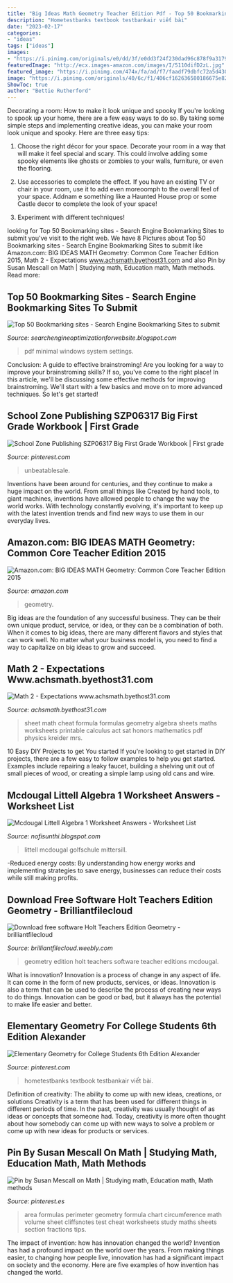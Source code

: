 ```yaml
---
title: "Big Ideas Math Geometry Teacher Edition Pdf - Top 50 Bookmarking Sites"
description: "Hometestbanks textbook testbankair viết bài"
date: "2023-02-17"
categories:
- "ideas"
tags: ["ideas"]
images:
- "https://i.pinimg.com/originals/e0/dd/3f/e0dd3f24f230dad96c878f9a3179a7f8.jpg"
featuredImage: "http://ecx.images-amazon.com/images/I/5110difD2zL.jpg"
featured_image: "https://i.pinimg.com/474x/fa/ad/f7/faadf79dbfc72a5d430eae6db67a109b.jpg"
image: "https://i.pinimg.com/originals/40/6c/f1/406cf162636580186675e82cfea2addf.jpg"
ShowToc: true
author: "Bettie Rutherford"
---
```



Decorating a room: How to make it look unique and spooky
If you're looking to spook up your home, there are a few easy ways to do so. By taking some simple steps and implementing creative ideas, you can make your room look unique and spooky. Here are three easy tips:
1. Choose the right décor for your space. Decorate your room in a way that will make it feel special and scary. This could involve adding some spooky elements like ghosts or zombies to your walls, furniture, or even the flooring.

2. Use accessories to complete the effect. If you have an existing TV or chair in your room, use it to add even moreoomph to the overall feel of your space. Addnam e something like a Haunted House prop or some Castle decor to complete the look of your space!

3. Experiment with different techniques!

	

		
looking for Top 50 Bookmarking sites - Search Engine Bookmarking Sites to submit you've visit to the right web. We have 8 Pictures about Top 50 Bookmarking sites - Search Engine Bookmarking Sites to submit like Amazon.com: BIG IDEAS MATH Geometry: Common Core Teacher Edition 2015, Math 2 - Expectations www.achsmath.byethost31.com and also Pin by Susan Mescall on Math | Studying math, Education math, Math methods. Read more:
		
    
## Top 50 Bookmarking Sites - Search Engine Bookmarking Sites To Submit

<img loading=lazy src="https://1.bp.blogspot.com/_JUg9QsmKp5s/TORmgYdzGPI/AAAAAAAACCY/NB6IQJeeRHY/s000/feat1.jpg" onerror="this.onerror=null;this.src='https://tse1.mm.bing.net/th?id=OIP.DIxT8jUes5A-AkCGRcRIsAHaB0&amp;pid=15.1';" alt="Top 50 Bookmarking sites - Search Engine Bookmarking Sites to submit">

_Source: searchengineoptimizationforwebsite.blogspot.com_

>pdf minimal windows system settings. 

	

Conclusion: A guide to effective brainstroming!
Are you looking for a way to improve your brainstroming skills? If so, you've come to the right place! In this article, we'll be discussing some effective methods for improving brainstroming. We'll start with a few basics and move on to more advanced techniques. So let's get started!

    
## School Zone Publishing SZP06317 Big First Grade Workbook | First Grade

<img loading=lazy src="https://i.pinimg.com/474x/fa/ad/f7/faadf79dbfc72a5d430eae6db67a109b.jpg" onerror="this.onerror=null;this.src='https://tse4.mm.bing.net/th?id=OIP.UzeItqzKSZPalGPP6laSHAAAAA&amp;pid=15.1';" alt="School Zone Publishing SZP06317 Big First Grade Workbook | First grade">

_Source: pinterest.com_

>unbeatablesale. 

	

Inventions have been around for centuries, and they continue to make a huge impact on the world. From small things like Created by hand tools, to giant machines, inventions have allowed people to change the way the world works. With technology constantly evolving, it's important to keep up with the latest invention trends and find new ways to use them in our everyday lives.

    
## Amazon.com: BIG IDEAS MATH Geometry: Common Core Teacher Edition 2015

<img loading=lazy src="https://images-na.ssl-images-amazon.com/images/I/51VTxp8lWVL._SX218_BO1,204,203,200_QL40_ML2_.jpg" onerror="this.onerror=null;this.src='https://tse4.mm.bing.net/th?id=OIP.IzGmuCmUQxAE_4GnbUsOjwAAAA&amp;pid=15.1';" alt="Amazon.com: BIG IDEAS MATH Geometry: Common Core Teacher Edition 2015">

_Source: amazon.com_

>geometry. 

	

Big ideas are the foundation of any successful business. They can be their own unique product, service, or idea, or they can be a combination of both. When it comes to big ideas, there are many different flavors and styles that can work well. No matter what your business model is, you need to find a way to capitalize on big ideas to grow and succeed.

    
## Math 2 - Expectations Www.achsmath.byethost31.com

<img loading=lazy src="http://www.achsmath.byethost31.com/Math_2_(Two)_files/FormulaSheetGeometry2.jpg" onerror="this.onerror=null;this.src='https://tse2.mm.bing.net/th?id=OIP.SzxJTb3C-HroYWYv-Q3uOwHaJz&amp;pid=15.1';" alt="Math 2 - Expectations www.achsmath.byethost31.com">

_Source: achsmath.byethost31.com_

>sheet math cheat formula formulas geometry algebra sheets maths worksheets printable calculus act sat honors mathematics pdf physics kreider mrs. 

	

10 Easy DIY Projects to get You started
If you're looking to get started in DIY projects, there are a few easy to follow examples to help you get started. Examples include repairing a leaky faucet, building a shelving unit out of small pieces of wood, or creating a simple lamp using old cans and wire.

    
## Mcdougal Littell Algebra 1 Worksheet Answers - Worksheet List

<img loading=lazy src="https://image.slidesharecdn.com/algebra10-7a-090408170647-phpapp02/95/algebra107-a-1-728.jpg?cb=1239210422" onerror="this.onerror=null;this.src='https://tse2.mm.bing.net/th?id=OIP.08Rlcp_HB1hJ-XZlnt2fLQHaJY&amp;pid=15.1';" alt="Mcdougal Littell Algebra 1 Worksheet Answers - Worksheet List">

_Source: nofisunthi.blogspot.com_

>littell mcdougal golfschule mittersill. 

	

-Reduced energy costs: By understanding how energy works and implementing strategies to save energy, businesses can reduce their costs while still making profits.

    
## Download Free Software Holt Teachers Edition Geometry - Brilliantfilecloud

<img loading=lazy src="http://ecx.images-amazon.com/images/I/5110difD2zL.jpg" onerror="this.onerror=null;this.src='https://tse4.mm.bing.net/th?id=OIP.dpuo8pLiEB5uwglZ8LcLVAAAAA&amp;pid=15.1';" alt="Download free software Holt Teachers Edition Geometry - brilliantfilecloud">

_Source: brilliantfilecloud.weebly.com_

>geometry edition holt teachers software teacher editions mcdougal. 

	

What is innovation?
Innovation is a process of change in any aspect of life. It can come in the form of new products, services, or ideas. Innovation is also a term that can be used to describe the process of creating new ways to do things. Innovation can be good or bad, but it always has the potential to make life easier and better.

    
## Elementary Geometry For College Students 6th Edition Alexander

<img loading=lazy src="https://i.pinimg.com/originals/40/6c/f1/406cf162636580186675e82cfea2addf.jpg" onerror="this.onerror=null;this.src='https://tse4.mm.bing.net/th?id=OIP.R6NdV_Q-GPQ9aGJk3K_Y1AHaHa&amp;pid=15.1';" alt="Elementary Geometry for College Students 6th Edition Alexander">

_Source: pinterest.com_

>hometestbanks textbook testbankair viết bài. 

	

Definition of creativity: The ability to come up with new ideas, creations, or solutions
Creativity is a term that has been used for different things in different periods of time. In the past, creativity was usually thought of as ideas or concepts that someone had. Today, creativity is more often thought about how somebody can come up with new ways to solve a problem or come up with new ideas for products or services.

    
## Pin By Susan Mescall On Math | Studying Math, Education Math, Math Methods

<img loading=lazy src="https://i.pinimg.com/originals/e0/dd/3f/e0dd3f24f230dad96c878f9a3179a7f8.jpg" onerror="this.onerror=null;this.src='https://tse3.mm.bing.net/th?id=OIP.SmUUbBIDcNqUn4Ct6OjlJAAAAA&amp;pid=15.1';" alt="Pin by Susan Mescall on Math | Studying math, Education math, Math methods">

_Source: pinterest.es_

>area formulas perimeter geometry formula chart circumference math volume sheet cliffsnotes test cheat worksheets study maths sheets section fractions tips. 

	

The impact of invention: how has innovation changed the world?
Invention has had a profound impact on the world over the years. From making things easier, to changing how people live, innovation has had a significant impact on society and the economy. Here are five examples of how invention has changed the world.

